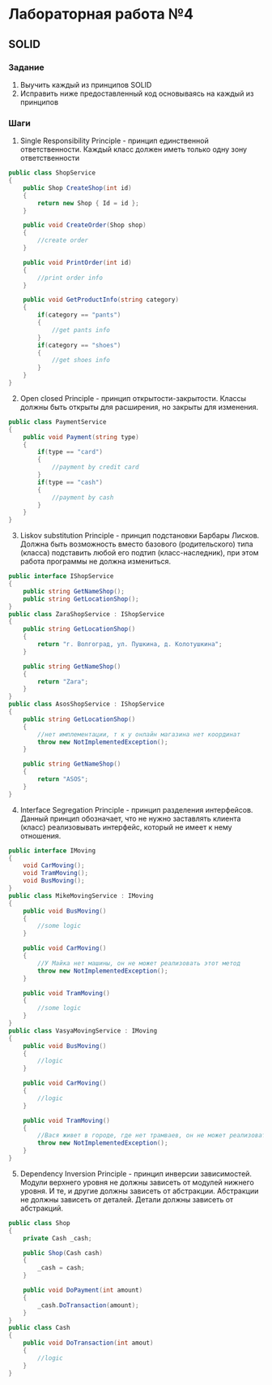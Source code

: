 # Лабораторная работа №4
## SOLID

### Задание
1. Выучить каждый из принципов SOLID
2. Исправить ниже предоставленный код основываясь на каждый из принципов

### Шаги
1. Single Responsibility Principle - принцип единственной ответственности. Каждый класс должен иметь только одну зону ответственности
```csharp
public class ShopService
{
    public Shop CreateShop(int id)
    {
        return new Shop { Id = id };
    }

    public void CreateOrder(Shop shop)
    {
        //create order
    }

    public void PrintOrder(int id)
    {
        //print order info
    }

    public void GetProductInfo(string category)
    {
        if(category == "pants")
        {
            //get pants info
        }
        if(category == "shoes")
        {
            //get shoes info
        }
    }
}
```

2. Open closed Principle - принцип открытости-закрытости. Классы должны быть открыты для расширения, но закрыты для изменения.
```csharp
public class PaymentService
{
    public void Payment(string type)
    {
        if(type == "card")
        {
            //payment by credit card
        }
        if(type == "cash")
        {
            //payment by cash
        }
    }
}
```

3. Liskov substitution Principle - принцип подстановки Барбары Лисков. Должна быть возможность вместо базового (родительского) типа (класса) подставить любой его подтип (класс-наследник), при этом работа программы не должна измениться.
```csharp
public interface IShopService
{
    public string GetNameShop();
    public string GetLocationShop();
}
public class ZaraShopService : IShopService
{
    public string GetLocationShop()
    {
        return "г. Волгоград, ул. Пушкина, д. Колотушкина";
    }

    public string GetNameShop()
    {
        return "Zara";
    }
}
public class AsosShopService : IShopService
{
    public string GetLocationShop()
    {
        //нет имплементации, т к у онлайн магазина нет координат
        throw new NotImplementedException();
    }

    public string GetNameShop()
    {
        return "ASOS";
    }
}
```

4. Interface Segregation Principle - принцип разделения интерфейсов. Данный принцип обозначает, 
 что не нужно заставлять клиента (класс) реализовывать интерфейс, который не имеет к нему отношения.
```csharp
public interface IMoving
{
    void CarMoving();
    void TramMoving();
    void BusMoving();
}
public class MikeMovingService : IMoving
{
    public void BusMoving()
    {
        //some logic
    }

    public void CarMoving()
    {
        //У Майка нет машины, он не может реализовать этот метод
        throw new NotImplementedException();
    }

    public void TramMoving()
    {
        //some logic
    }
}
public class VasyaMovingService : IMoving
{
    public void BusMoving()
    {
        //logic
    }

    public void CarMoving()
    {
        //logic
    }

    public void TramMoving()
    {
        //Вася живет в городе, где нет трамваев, он не может реализовать этот метод
        throw new NotImplementedException();
    }
}
```

5. Dependency Inversion Principle - принцип инверсии зависимостей. Модули верхнего уровня не должны зависеть от модулей нижнего уровня. И те, и другие должны зависеть от абстракции. Абстракции не должны зависеть от деталей. Детали должны зависеть от абстракций.
```csharp
public class Shop
{
    private Cash _cash;

    public Shop(Cash cash)
    {
        _cash = cash;
    }

    public void DoPayment(int amount)
    {
        _cash.DoTransaction(amount);
    }
}
public class Cash
{
    public void DoTransaction(int amout)
    {
        //logic
    }
}
```
